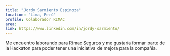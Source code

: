 ```yaml
---
title: "Jordy Sarmiento Espinoza"
location: "Lima, Perú"
profile: Colaborador RIMAC
area: 
link: https://www.linkedin.com/in/jordy-sarmiento/
---
```


Me encuentro laborando para Rimac Seguros y me gustaría formar parte de la Hackaton para poder tener una iniciativa de mejora para la compañia.